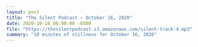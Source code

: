 ```yaml
---
layout: post
title: "The Silent Podcast — October 16, 2020"
date: 2020-10-16 06:00:00 -0500
file: "https://thesilentpodcast.s3.amazonaws.com/silent-track-4.mp3"
summary: "10 minutes of stillness for October 16, 2020"
---
```

